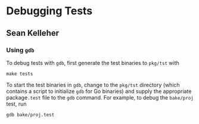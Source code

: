 Debugging Tests
===============

Sean Kelleher
-------------

### Using `gdb`

To debug tests with `gdb`, first generate the test binaries to `pkg/tst` with

    make tests

To start the test binaries in `gdb`, change to the `pkg/tst` directory (which
contains a script to initialize `gdb` for Go binaries) and supply the
appropriate package`.test` file to the `gdb` command. For example, to debug the
`bake/proj` test, run

    gdb bake/proj.test
